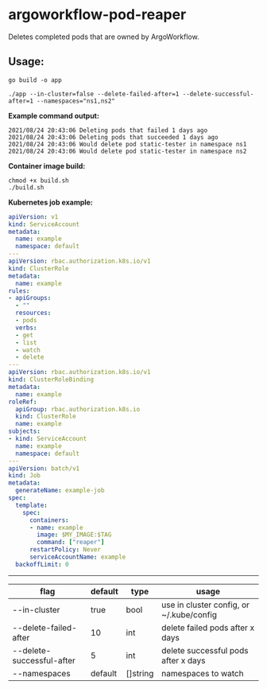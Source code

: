 # argoworkflow-pod-reaper

Deletes completed pods that are owned by ArgoWorkflow.

## Usage:

```
go build -o app 

./app --in-cluster=false --delete-failed-after=1 --delete-successful-after=1 --namespaces="ns1,ns2"
```

**Example command output:**
```
2021/08/24 20:43:06 Deleting pods that failed 1 days ago
2021/08/24 20:43:06 Deleting pods that succeeded 1 days ago
2021/08/24 20:43:06 Would delete pod static-tester in namespace ns1
2021/08/24 20:43:06 Would delete pod static-tester in namespace ns2
```

**Container image build:**
```
chmod +x build.sh
./build.sh
```

**Kubernetes job example:**
```yaml
apiVersion: v1
kind: ServiceAccount
metadata:
  name: example
  namespace: default
---
apiVersion: rbac.authorization.k8s.io/v1
kind: ClusterRole
metadata:
  name: example
rules:
- apiGroups:
  - ""
  resources:
  - pods
  verbs:
  - get
  - list
  - watch
  - delete
---
apiVersion: rbac.authorization.k8s.io/v1
kind: ClusterRoleBinding
metadata:
  name: example
roleRef:
  apiGroup: rbac.authorization.k8s.io
  kind: ClusterRole
  name: example
subjects:
- kind: ServiceAccount
  name: example
  namespace: default
---
apiVersion: batch/v1
kind: Job
metadata:
  generateName: example-job
spec:
  template:
    spec:
      containers:
      - name: example
        image: $MY_IMAGE:$TAG
        command: ["reaper"]
      restartPolicy: Never
      serviceAccountName: example
  backoffLimit: 0
```
---

| flag                      | default  | type     | usage                                                   |
|---------------------------|----------|----------|---------------------------------------------------------|
| --in-cluster              | true     | bool     | use in cluster config, or ~/.kube/config 				|
| --delete-failed-after     | 10       | int      | delete failed pods after x days                         |
| --delete-successful-after | 5        | int      | delete successful pods after x days                     |
| --namespaces              | default  | []string | namespaces to watch                                     |




